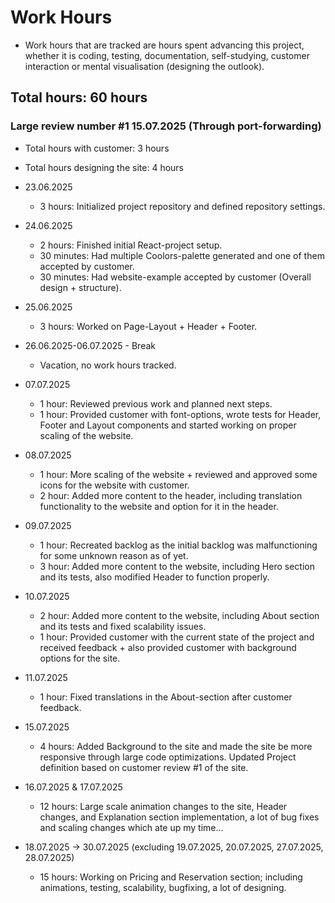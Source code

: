 # Work Hours

- Work hours that are tracked are hours spent advancing this project, whether it is coding, testing, documentation, self-studying, customer interaction or mental visualisation (designing the outlook).

## Total hours: 60 hours

###  Large review number #1 15.07.2025 (Through port-forwarding)
- Total hours with customer: 3 hours
- Total hours designing the site: 4 hours

- 23.06.2025
    - 3 hours: Initialized project repository and defined repository settings.
- 24.06.2025
    - 2 hours: Finished initial React-project setup.
    - 30 minutes: Had multiple Coolors-palette generated and one of them accepted by customer.
    - 30 minutes: Had website-example accepted by customer (Overall design + structure).
- 25.06.2025
    - 3 hours: Worked on Page-Layout + Header + Footer.

- 26.06.2025-06.07.2025 - Break
    - Vacation, no work hours tracked.

- 07.07.2025
    - 1 hour: Reviewed previous work and planned next steps.
    - 1 hour: Provided customer with font-options, wrote tests for Header, Footer and Layout components and started working on proper scaling of the website.
- 08.07.2025
    - 1 hour: More scaling of the website + reviewed and approved some icons for the website with customer.
    - 2 hour: Added more content to the header, including translation functionality to the website and option for it in the header.
- 09.07.2025
    - 1 hour: Recreated backlog as the initial backlog was malfunctioning for some unknown reason as of yet.
    - 3 hour: Added more content to the website, including Hero section and its tests, also modified Header to function properly.
- 10.07.2025
    - 2 hour: Added more content to the website, including About section and its tests and fixed scalability issues.
    - 1 hour: Provided customer with the current state of the project and received feedback + also provided customer with background options for the site.
- 11.07.2025
    - 1 hour: Fixed translations in the About-section after customer feedback.
- 15.07.2025
    - 4 hours: Added Background to the site and made the site be more responsive through large code optimizations. Updated Project definition based on customer review #1 of the site.
- 16.07.2025 & 17.07.2025
    - 12 hours: Large scale animation changes to the site, Header changes, and Explanation section implementation, a lot of bug fixes and scaling changes which ate up my time...
- 18.07.2025 -> 30.07.2025 (excluding 19.07.2025, 20.07.2025, 27.07.2025, 28.07.2025)
    - 15 hours: Working on Pricing and Reservation section; including animations, testing, scalability, bugfixing, a lot of designing.
